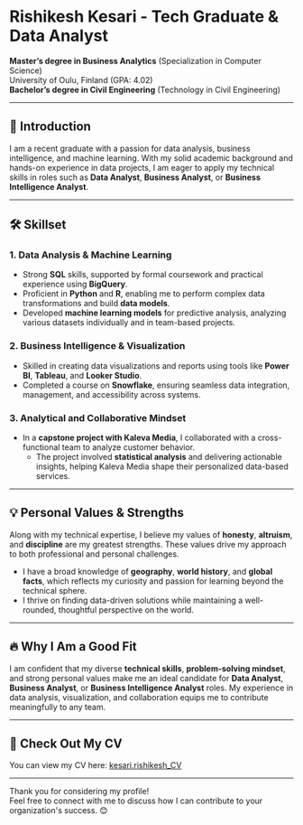 # Rishikesh Kesari - Tech Graduate & Data Analyst

**Master’s degree in Business Analytics** (Specialization in Computer Science)  
University of Oulu, Finland (GPA: 4.02)  
**Bachelor’s degree in Civil Engineering** (Technology in Civil Engineering)  

---

## 👋 Introduction

I am a recent graduate with a passion for data analysis, business intelligence, and machine learning. With my solid academic background and hands-on experience in data projects, I am eager to apply my technical skills in roles such as **Data Analyst**, **Business Analyst**, or **Business Intelligence Analyst**.

---

## 🛠️ Skillset

### **1. Data Analysis & Machine Learning**

- Strong **SQL** skills, supported by formal coursework and practical experience using **BigQuery**.
- Proficient in **Python** and **R**, enabling me to perform complex data transformations and build **data models**.
- Developed **machine learning models** for predictive analysis, analyzing various datasets individually and in team-based projects.

### **2. Business Intelligence & Visualization**

- Skilled in creating data visualizations and reports using tools like **Power BI**, **Tableau**, and **Looker Studio**.
- Completed a course on **Snowflake**, ensuring seamless data integration, management, and accessibility across systems.

### **3. Analytical and Collaborative Mindset**

- In a **capstone project with Kaleva Media**, I collaborated with a cross-functional team to analyze customer behavior.
  - The project involved **statistical analysis** and delivering actionable insights, helping Kaleva Media shape their personalized data-based services.

---

## 💡 Personal Values & Strengths

Along with my technical expertise, I believe my values of **honesty**, **altruism**, and **discipline** are my greatest strengths. These values drive my approach to both professional and personal challenges. 

- I have a broad knowledge of **geography**, **world history**, and **global facts**, which reflects my curiosity and passion for learning beyond the technical sphere.
- I thrive on finding data-driven solutions while maintaining a well-rounded, thoughtful perspective on the world.

---

## 🔥 Why I Am a Good Fit

I am confident that my diverse **technical skills**, **problem-solving mindset**, and strong personal values make me an ideal candidate for **Data Analyst**, **Business Analyst**, or **Business Intelligence Analyst** roles. My experience in data analysis, visualization, and collaboration equips me to contribute meaningfully to any team.

---

## 📄 Check Out My CV

You can view my CV here: [kesari.rishikesh_CV](https://github.com/rishi-analytics/rishi_CV/blob/main/kesari.rishikesh_CV.pdf)

---

Thank you for considering my profile!  
Feel free to connect with me to discuss how I can contribute to your organization's success. 😊
